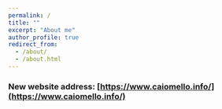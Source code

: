 ```yaml
---
permalink: /
title: ""
excerpt: "About me"
author_profile: true
redirect_from: 
  - /about/
  - /about.html
---
```

### New website address: [https://www.caiomello.info/](https://www.caiomello.info/)


  
                   


